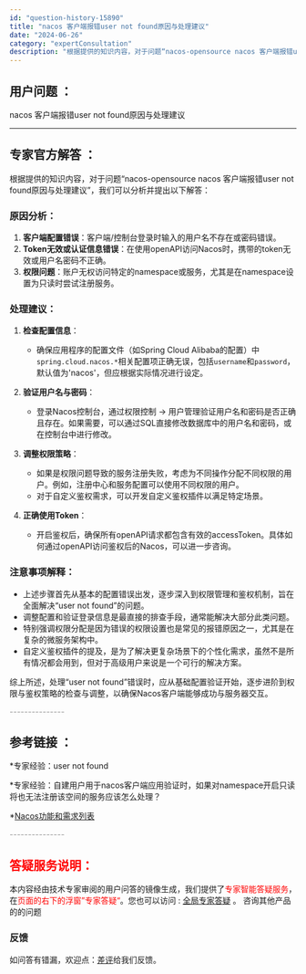 ```yaml
---
id: "question-history-15890"
title: "nacos 客户端报错user not found原因与处理建议"
date: "2024-06-26"
category: "expertConsultation"
description: "根据提供的知识内容，对于问题“nacos-opensource nacos 客户端报错user not found原因与处理建议”，我们可以分析并提出以下解答：### 原因分析：1. **客户端配置错误**：客户端/控制台登录时输入的用户名不存在或密码错误。2. **Token无效或认证信息错误**"
---
```


## 用户问题 ： 
 nacos 客户端报错user not found原因与处理建议  

---------------
## 专家官方解答 ：

根据提供的知识内容，对于问题“nacos-opensource nacos 客户端报错user not found原因与处理建议”，我们可以分析并提出以下解答：

### 原因分析：

1. **客户端配置错误**：客户端/控制台登录时输入的用户名不存在或密码错误。
2. **Token无效或认证信息错误**：在使用openAPI访问Nacos时，携带的token无效或用户名密码不正确。
3. **权限问题**：账户无权访问特定的namespace或服务，尤其是在namespace设置为只读时尝试注册服务。

### 处理建议：

1. **检查配置信息**：
   - 确保应用程序的配置文件（如Spring Cloud Alibaba的配置）中`spring.cloud.nacos.*`相关配置项正确无误，包括`username`和`password`，默认值为'nacos'，但应根据实际情况进行设定。
   
2. **验证用户名与密码**：
   - 登录Nacos控制台，通过权限控制 -> 用户管理验证用户名和密码是否正确且存在。如果需要，可以通过SQL直接修改数据库中的用户名和密码，或在控制台中进行修改。
   
3. **调整权限策略**：
   - 如果是权限问题导致的服务注册失败，考虑为不同操作分配不同权限的用户。例如，注册中心和服务配置可以使用不同权限的用户。
   - 对于自定义鉴权需求，可以开发自定义鉴权插件以满足特定场景。

4. **正确使用Token**：
   - 开启鉴权后，确保所有openAPI请求都包含有效的accessToken。具体如何通过openAPI访问鉴权后的Nacos，可以进一步咨询。

### 注意事项解释：

- 上述步骤首先从基本的配置错误出发，逐步深入到权限管理和鉴权机制，旨在全面解决“user not found”的问题。
- 调整配置和验证登录信息是最直接的排查手段，通常能解决大部分此类问题。
- 特别强调权限分配是因为错误的权限设置也是常见的报错原因之一，尤其是在复杂的微服务架构中。
- 自定义鉴权插件的提及，是为了解决更复杂场景下的个性化需求，虽然不是所有情况都会用到，但对于高级用户来说是一个可行的解决方案。

综上所述，处理“user not found”错误时，应从基础配置验证开始，逐步进阶到权限与鉴权策略的检查与调整，以确保Nacos客户端能够成功与服务器交互。


<font color="#949494">---------------</font> 


## 参考链接 ：

*专家经验：user not found 
 
 *专家经验：自建用户用于nacos客户端应用验证时，如果对namespace开启只读将也无法注册该空间的服务应该怎么处理？ 
 
 *[Nacos功能和需求列表](https://nacos.io/docs/latest/archive/feature-list)


 <font color="#949494">---------------</font> 
 


## <font color="#FF0000">答疑服务说明：</font> 

本内容经由技术专家审阅的用户问答的镜像生成，我们提供了<font color="#FF0000">专家智能答疑服务</font>，在<font color="#FF0000">页面的右下的浮窗”专家答疑“</font>。您也可以访问 : [全局专家答疑](https://answer.opensource.alibaba.com/docs/intro) 。 咨询其他产品的的问题

### 反馈
如问答有错漏，欢迎点：[差评](https://ai.nacos.io/user/feedbackByEnhancerGradePOJOID?enhancerGradePOJOId=15891)给我们反馈。
